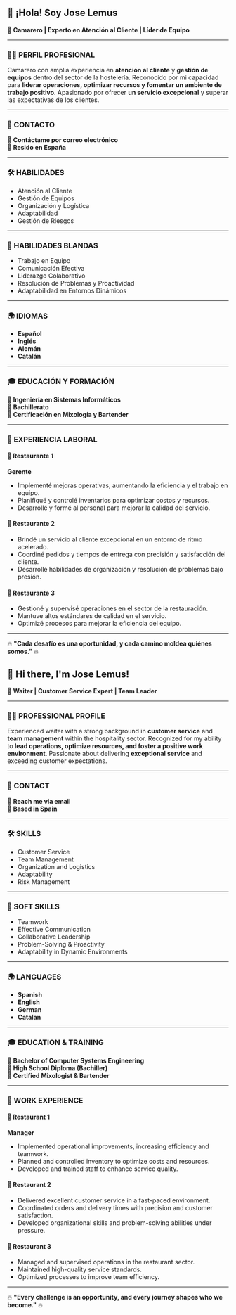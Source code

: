 ## 👋 ¡Hola! Soy Jose Lemus

🚀 **Camarero | Experto en Atención al Cliente | Líder de Equipo**  

---

### **👨‍💼 PERFIL PROFESIONAL**  
Camarero con amplia experiencia en **atención al cliente** y **gestión de equipos** dentro del sector de la hostelería. Reconocido por mi capacidad para **liderar operaciones, optimizar recursos y fomentar un ambiente de trabajo positivo**. Apasionado por ofrecer **un servicio excepcional** y superar las expectativas de los clientes.  

---

### **📇 CONTACTO**  
📧 **Contáctame por correo electrónico**  
📍 **Resido en España**  

---

### **🛠 HABILIDADES**  
- Atención al Cliente  
- Gestión de Equipos  
- Organización y Logística  
- Adaptabilidad  
- Gestión de Riesgos  

---

### **🤝 HABILIDADES BLANDAS**  
- Trabajo en Equipo  
- Comunicación Efectiva  
- Liderazgo Colaborativo  
- Resolución de Problemas y Proactividad  
- Adaptabilidad en Entornos Dinámicos  

---

### **🌍 IDIOMAS**  
- **Español**  
- **Inglés**  
- **Alemán**  
- **Catalán**  

---

### **🎓 EDUCACIÓN Y FORMACIÓN**  
📌 **Ingeniería en Sistemas Informáticos**  
📌 **Bachillerato**  
📌 **Certificación en Mixología y Bartender**  

---

### **💼 EXPERIENCIA LABORAL**  
#### **🔹 Restaurante 1**  
**Gerente**  
- Implementé mejoras operativas, aumentando la eficiencia y el trabajo en equipo.  
- Planifiqué y controlé inventarios para optimizar costos y recursos.  
- Desarrollé y formé al personal para mejorar la calidad del servicio.  

#### **🔹 Restaurante 2**  
- Brindé un servicio al cliente excepcional en un entorno de ritmo acelerado.  
- Coordiné pedidos y tiempos de entrega con precisión y satisfacción del cliente.  
- Desarrollé habilidades de organización y resolución de problemas bajo presión.  

#### **🔹 Restaurante 3**  
- Gestioné y supervisé operaciones en el sector de la restauración.  
- Mantuve altos estándares de calidad en el servicio.  
- Optimizé procesos para mejorar la eficiencia del equipo.  

---

🔥 **"Cada desafío es una oportunidad, y cada camino moldea quiénes somos."** 🔥  



## 👋 Hi there, I'm Jose Lemus!

🚀 **Waiter | Customer Service Expert | Team Leader**  

---

### **👨‍💼 PROFESSIONAL PROFILE**  
Experienced waiter with a strong background in **customer service** and **team management** within the hospitality sector. Recognized for my ability to **lead operations, optimize resources, and foster a positive work environment**. Passionate about delivering **exceptional service** and exceeding customer expectations.  

---

### **📇 CONTACT**  
📧 **Reach me via email**  
📍 **Based in Spain**  

---

### **🛠 SKILLS**  
- Customer Service  
- Team Management  
- Organization and Logistics  
- Adaptability  
- Risk Management  

---

### **🤝 SOFT SKILLS**  
- Teamwork  
- Effective Communication  
- Collaborative Leadership  
- Problem-Solving & Proactivity  
- Adaptability in Dynamic Environments  

---

### **🌍 LANGUAGES**  
- **Spanish**  
- **English**  
- **German**  
- **Catalan**  

---

### **🎓 EDUCATION & TRAINING**  
📌 **Bachelor of Computer Systems Engineering**  
📌 **High School Diploma (Bachiller)**  
📌 **Certified Mixologist & Bartender**  

---

### **💼 WORK EXPERIENCE**  
#### **🔹 Restaurant 1**  
**Manager**  
- Implemented operational improvements, increasing efficiency and teamwork.  
- Planned and controlled inventory to optimize costs and resources.  
- Developed and trained staff to enhance service quality.  

#### **🔹 Restaurant 2**  
- Delivered excellent customer service in a fast-paced environment.  
- Coordinated orders and delivery times with precision and customer satisfaction.  
- Developed organizational skills and problem-solving abilities under pressure.  

#### **🔹 Restaurant 3**  
- Managed and supervised operations in the restaurant sector.  
- Maintained high-quality service standards.  
- Optimized processes to improve team efficiency.  

---

🔥 **"Every challenge is an opportunity, and every journey shapes who we become."** 🔥  
